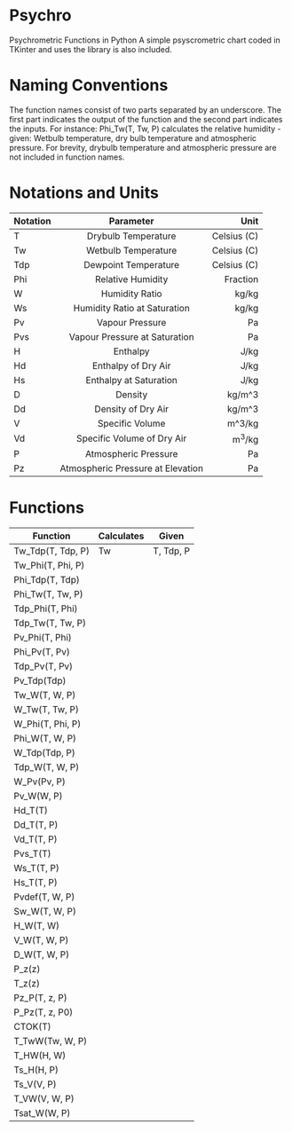 # Psychro
Psychrometric Functions in Python
A simple psyscrometric chart coded in TKinter and uses the library is also included.

# Naming Conventions
The function names consist of two parts separated by an underscore. The first part indicates the output of the function and the second part indicates the inputs. For instance: Phi_Tw(T, Tw, P) calculates the relative humidity - given: Wetbulb temperature, dry bulb temperature and atmospheric pressure. For brevity, drybulb temperature and atmospheric pressure are not included in function names.

# Notations and Units
| Notation  | Parameter           | Unit          |
| --------- |:-------------:      | -----:        |
| T         | Drybulb Temperature | Celsius (C)|
| Tw        | Wetbulb Temperature | Celsius (C)|
| Tdp       | Dewpoint Temperature| Celsius (C)|
| Phi       | Relative Humidity   | Fraction      |
| W         | Humidity Ratio      | kg/kg         |
| Ws        | Humidity Ratio at Saturation|  kg/kg|
| Pv        | Vapour Pressure     | Pa            |
| Pvs       | Vapour Pressure at Saturation| Pa   |
| H         | Enthalpy            |   J/kg            |
| Hd        | Enthalpy of Dry Air |   J/kg            |
| Hs        | Enthalpy at Saturation| J/kg            |
| D         | Density             |  kg/m^3             |
| Dd        | Density of Dry Air  | kg/m^3              |
| V         | Specific Volume     | m^3/kg              |
| Vd        | Specific Volume of Dry Air|   m<sup>3</sup>/kg      |
| P         | Atmospheric Pressure|   Pa            |
| Pz        | Atmospheric Pressure at Elevation| Pa |

# Functions
| Function          | Calculates  | Given|
|--------------------|-------------|---------|
| Tw_Tdp(T, Tdp, P) | Tw          | T, Tdp, P|
| Tw_Phi(T, Phi, P) |
| Phi_Tdp(T, Tdp)  |
| Phi_Tw(T, Tw, P)|
| Tdp_Phi(T, Phi)|
| Tdp_Tw(T, Tw, P)|
| Pv_Phi(T, Phi)|
| Phi_Pv(T, Pv)|
| Tdp_Pv(T, Pv)|
| Pv_Tdp(Tdp)|
| Tw_W(T, W, P)|
| W_Tw(T, Tw, P)|
| W_Phi(T, Phi, P)|
| Phi_W(T, W, P)|
| W_Tdp(Tdp, P)|
| Tdp_W(T, W, P)|
| W_Pv(Pv, P)|
| Pv_W(W, P)|
| Hd_T(T)|
| Dd_T(T, P)|
| Vd_T(T, P)|
| Pvs_T(T)|
| Ws_T(T, P)|
| Hs_T(T, P)|
| Pvdef(T, W, P)|
| Sw_W(T, W, P)|
| H_W(T, W)|
| V_W(T, W, P)|
| D_W(T, W, P)|
| P_z(z)|
| T_z(z)
| Pz_P(T, z, P)|
| P_Pz(T, z, P0)|
| CTOK(T)|
| T_TwW(Tw, W, P)|
| T_HW(H, W)|
| Ts_H(H, P)|
| Ts_V(V, P)|
| T_VW(V, W, P)|
| Tsat_W(W, P)|

